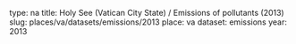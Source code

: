 type: na
title: Holy See (Vatican City State) / Emissions of pollutants (2013)
slug: places/va/datasets/emissions/2013
place: va
dataset: emissions
year: 2013
